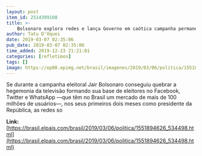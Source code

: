 ```yaml
---
layout: post
item_id: 2514399108
title: >-
    Bolsonaro explora redes e lança Governo em caótica campanha permanente
author: Tatu D'Oquei
date: 2019-03-07 02:35:06
pub_date: 2019-03-07 02:35:06
time_added: 2019-12-23 21:21:01
categories: [refletimos]
tags: []
image: https://ep00.epimg.net/brasil/imagenes/2019/03/06/politica/1551894626_534498_1551919860_rrss_normal.jpg
---
```


Se durante a campanha eleitoral Jair Bolsonaro conseguiu quebrar a hegemonia da televisão formando sua base de eleitores no Facebook, Twitter e WhatsApp —que têm no Brasil um mercado de mais de 100 milhões de usuários—, nos seus primeiros dois meses como presidente da República, as redes so

**Link:** [https://brasil.elpais.com/brasil/2019/03/06/politica/1551894626_534498.html](https://brasil.elpais.com/brasil/2019/03/06/politica/1551894626_534498.html)

